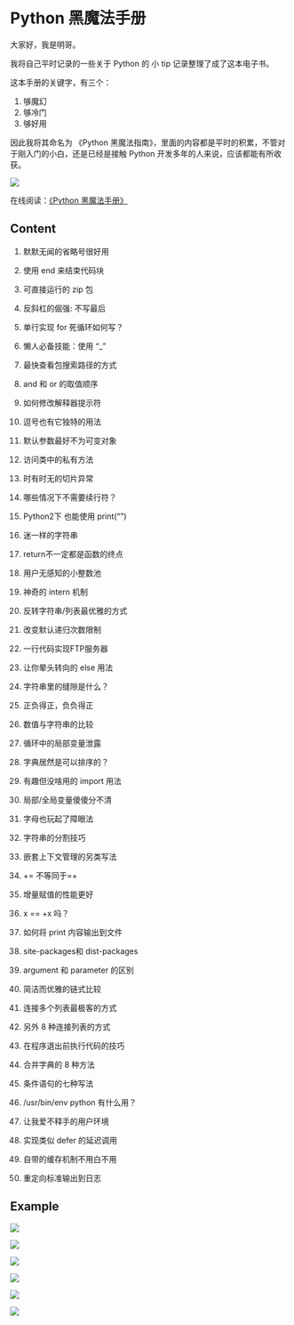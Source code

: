 # Python 黑魔法手册

大家好，我是明哥。

我将自己平时记录的一些关于 Python 的 小 tip 记录整理了成了这本电子书。

这本手册的关键字，有三个：

1. 够魔幻
2. 够冷门
3. 够好用

因此我将其命名为 《Python 黑魔法指南》，里面的内容都是平时的积累，不管对于刚入门的小白，还是已经是接触 Python 开发多年的人来说，应该都能有所收获。

![](http://image.iswbm.com/20200512123447.png)



在线阅读：[《Python 黑魔法手册》](https://github.com/iswbm/magic-python/blob/master/Python%20%E9%BB%91%E9%AD%94%E6%B3%95%E6%8C%87%E5%8D%97%20v1.0.pdf)


## Content

01. 默默无闻的省略号很好用

02. 使用 end 来结束代码块

03. 可直接运行的 zip 包

04. 反斜杠的倔强: 不写最后

05. 单行实现 for 死循环如何写？

06. 懒人必备技能：使用 “_”

07. 最快查看包搜索路径的方式

08. and 和 or 的取值顺序

09. 如何修改解释器提示符

10. 逗号也有它独特的用法

11. 默认参数最好不为可变对象

12. 访问类中的私有方法

13. 时有时无的切片异常

14. 哪些情况下不需要续行符？

15. Python2下 也能使用 print(“”)

16. 迷一样的字符串

17. return不一定都是函数的终点

18. 用户无感知的小整数池

19. 神奇的 intern 机制

20. 反转字符串/列表最优雅的方式

21. 改变默认递归次数限制

22. 一行代码实现FTP服务器

23. 让你晕头转向的 else 用法

24. 字符串里的缝隙是什么？

25. 正负得正，负负得正

26. 数值与字符串的比较

27. 循环中的局部变量泄露

28. 字典居然是可以排序的？

29. 有趣但没啥用的 import 用法

30. 局部/全局变量傻傻分不清

31. 字母也玩起了障眼法

32. 字符串的分割技巧

33. 嵌套上下文管理的另类写法

34. += 不等同于=+

35. 增量赋值的性能更好

36. x == +x 吗？

37.  如何将 print 内容输出到文件

38. site-packages和 dist-packages

39. argument 和 parameter 的区别

40.  简洁而优雅的链式比较

41. 连接多个列表最极客的方式

42. 另外 8 种连接列表的方式

43. 在程序退出前执行代码的技巧

44. 合并字典的 8 种方法

45. 条件语句的七种写法

46. /usr/bin/env python 有什么用？

47. 让我爱不释手的用户环境

48. 实现类似 defer 的延迟调用

49. 自带的缓存机制不用白不用

50. 重定向标准输出到日志



## Example



![](http://image.iswbm.com/20200511234738.png)



![](http://image.iswbm.com/20200511234522.png)



![](http://image.iswbm.com/20200511234603.png)



![](http://image.iswbm.com/20200511234700.png)

![](http://image.iswbm.com/20200511235931.png)





![](http://image.iswbm.com/20200512130122.png)